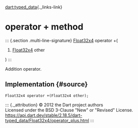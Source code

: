 [dart:typed\_data](../../dart-typed_data/dart-typed_data-library){._links-link}

operator + method
=================

::: {.section .multi-line-signature}
[Float32x4](../float32x4-class) operator +(

1.  [Float32x4](../float32x4-class) other

)
:::

Addition operator.

Implementation {#source}
--------------

``` {.language-dart data-language="dart"}
Float32x4 operator +(Float32x4 other);
```

::: {._attribution}
© 2012 the Dart project authors\
Licensed under the BSD 3-Clause \"New\" or \"Revised\" License.\
<https://api.dart.dev/stable/2.18.5/dart-typed_data/Float32x4/operator_plus.html>
:::
